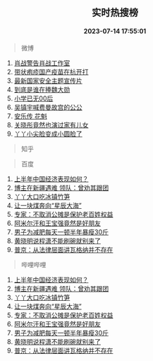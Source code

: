 <div align="center"><h2>实时热搜榜</h2><h4>2023-07-14 17:55:01</h4></div>

> 微博  

1. [肖战警告肖战工作室](https://s.weibo.com/weibo?q=%23%E8%82%96%E6%88%98%E8%AD%A6%E5%91%8A%E8%82%96%E6%88%98%E5%B7%A5%E4%BD%9C%E5%AE%A4%23&t=31&band_rank=1&Refer=top)<br />
2. [带状疱疹国产疫苗在杭开打](https://s.weibo.com/weibo?q=%23%E5%B8%A6%E7%8A%B6%E7%96%B1%E7%96%B9%E5%9B%BD%E4%BA%A7%E7%96%AB%E8%8B%97%E5%9C%A8%E6%9D%AD%E5%BC%80%E6%89%93%23&t=31&band_rank=2&Refer=top)<br />
3. [最新国家安全主题宣传片](https://s.weibo.com/weibo?q=%23%E6%9C%80%E6%96%B0%E5%9B%BD%E5%AE%B6%E5%AE%89%E5%85%A8%E4%B8%BB%E9%A2%98%E5%AE%A3%E4%BC%A0%E7%89%87%23&t=31&band_rank=3&Refer=top)<br />
4. [到底是谁在捧魏大勋](https://s.weibo.com/weibo?q=%23%E5%88%B0%E5%BA%95%E6%98%AF%E8%B0%81%E5%9C%A8%E6%8D%A7%E9%AD%8F%E5%A4%A7%E5%8B%8B%23&t=31&band_rank=4&Refer=top)<br />
5. [小学已无00后](https://s.weibo.com/weibo?q=%E5%B0%8F%E5%AD%A6%E5%B7%B2%E6%97%A000%E5%90%8E&t=31&band_rank=5&Refer=top)<br />
6. [吴镇宇喊费曼故宫的公公](https://s.weibo.com/weibo?q=%23%E5%90%B4%E9%95%87%E5%AE%87%E5%96%8A%E8%B4%B9%E6%9B%BC%E6%95%85%E5%AE%AB%E7%9A%84%E5%85%AC%E5%85%AC%23&t=31&band_rank=6&Refer=top)<br />
7. [安乐传 花魁](https://s.weibo.com/weibo?q=%E5%AE%89%E4%B9%90%E4%BC%A0%20%E8%8A%B1%E9%AD%81&t=31&band_rank=7&Refer=top)<br />
8. [关晓彤竟然也演过家有儿女](https://s.weibo.com/weibo?q=%23%E5%85%B3%E6%99%93%E5%BD%A4%E7%AB%9F%E7%84%B6%E4%B9%9F%E6%BC%94%E8%BF%87%E5%AE%B6%E6%9C%89%E5%84%BF%E5%A5%B3%23&t=31&band_rank=8&Refer=top)<br />
9. [丫丫小尖脸变成小圆脸了](https://s.weibo.com/weibo?q=%23%E4%B8%AB%E4%B8%AB%E5%B0%8F%E5%B0%96%E8%84%B8%E5%8F%98%E6%88%90%E5%B0%8F%E5%9C%86%E8%84%B8%E4%BA%86%23&t=31&band_rank=9&Refer=top)<br />

> 知乎  


> 百度  

1. [上半年中国经济表现如何？](https://www.baidu.com/s?wd=%E4%B8%8A%E5%8D%8A%E5%B9%B4%E4%B8%AD%E5%9B%BD%E7%BB%8F%E6%B5%8E%E8%A1%A8%E7%8E%B0%E5%A6%82%E4%BD%95%EF%BC%9F&sa=fyb_news&rsv_dl=fyb_news)<br />
2. [博主在新疆遇难 领队：曾劝其跟团](https://www.baidu.com/s?wd=%E5%8D%9A%E4%B8%BB%E5%9C%A8%E6%96%B0%E7%96%86%E9%81%87%E9%9A%BE+%E9%A2%86%E9%98%9F%EF%BC%9A%E6%9B%BE%E5%8A%9D%E5%85%B6%E8%B7%9F%E5%9B%A2&sa=fyb_news&rsv_dl=fyb_news)<br />
3. [丫丫大口吃冰镇竹笋](https://www.baidu.com/s?wd=%E4%B8%AB%E4%B8%AB%E5%A4%A7%E5%8F%A3%E5%90%83%E5%86%B0%E9%95%87%E7%AB%B9%E7%AC%8B&sa=fyb_news&rsv_dl=fyb_news)<br />
4. [让一块煤奔向“星辰大海”](https://www.baidu.com/s?wd=%E8%AE%A9%E4%B8%80%E5%9D%97%E7%85%A4%E5%A5%94%E5%90%91%E2%80%9C%E6%98%9F%E8%BE%B0%E5%A4%A7%E6%B5%B7%E2%80%9D&sa=fyb_news&rsv_dl=fyb_news)<br />
5. [专家：不取消公摊是保护老百姓权益](https://www.baidu.com/s?wd=%E4%B8%93%E5%AE%B6%EF%BC%9A%E4%B8%8D%E5%8F%96%E6%B6%88%E5%85%AC%E6%91%8A%E6%98%AF%E4%BF%9D%E6%8A%A4%E8%80%81%E7%99%BE%E5%A7%93%E6%9D%83%E7%9B%8A&sa=fyb_news&rsv_dl=fyb_news)<br />
6. [阿米尔汗和王宝强竟然是好朋友](https://www.baidu.com/s?wd=%E9%98%BF%E7%B1%B3%E5%B0%94%E6%B1%97%E5%92%8C%E7%8E%8B%E5%AE%9D%E5%BC%BA%E7%AB%9F%E7%84%B6%E6%98%AF%E5%A5%BD%E6%9C%8B%E5%8F%8B&sa=fyb_news&rsv_dl=fyb_news)<br />
7. [男子为减肥每天一顿半年暴瘦30斤](https://www.baidu.com/s?wd=%E7%94%B7%E5%AD%90%E4%B8%BA%E5%87%8F%E8%82%A5%E6%AF%8F%E5%A4%A9%E4%B8%80%E9%A1%BF%E5%8D%8A%E5%B9%B4%E6%9A%B4%E7%98%A630%E6%96%A4&sa=fyb_news&rsv_dl=fyb_news)<br />
8. [黄晓明说程潇不能刷碗就别来了](https://www.baidu.com/s?wd=%E9%BB%84%E6%99%93%E6%98%8E%E8%AF%B4%E7%A8%8B%E6%BD%87%E4%B8%8D%E8%83%BD%E5%88%B7%E7%A2%97%E5%B0%B1%E5%88%AB%E6%9D%A5%E4%BA%86&sa=fyb_news&rsv_dl=fyb_news)<br />
9. [普京：从法律层面讲瓦格纳并不存在](https://www.baidu.com/s?wd=%E6%99%AE%E4%BA%AC%EF%BC%9A%E4%BB%8E%E6%B3%95%E5%BE%8B%E5%B1%82%E9%9D%A2%E8%AE%B2%E7%93%A6%E6%A0%BC%E7%BA%B3%E5%B9%B6%E4%B8%8D%E5%AD%98%E5%9C%A8&sa=fyb_news&rsv_dl=fyb_news)<br />

> 哔哩哔哩  

1. [上半年中国经济表现如何？](https://www.baidu.com/s?wd=%E4%B8%8A%E5%8D%8A%E5%B9%B4%E4%B8%AD%E5%9B%BD%E7%BB%8F%E6%B5%8E%E8%A1%A8%E7%8E%B0%E5%A6%82%E4%BD%95%EF%BC%9F&sa=fyb_news&rsv_dl=fyb_news)<br />
2. [博主在新疆遇难 领队：曾劝其跟团](https://www.baidu.com/s?wd=%E5%8D%9A%E4%B8%BB%E5%9C%A8%E6%96%B0%E7%96%86%E9%81%87%E9%9A%BE+%E9%A2%86%E9%98%9F%EF%BC%9A%E6%9B%BE%E5%8A%9D%E5%85%B6%E8%B7%9F%E5%9B%A2&sa=fyb_news&rsv_dl=fyb_news)<br />
3. [丫丫大口吃冰镇竹笋](https://www.baidu.com/s?wd=%E4%B8%AB%E4%B8%AB%E5%A4%A7%E5%8F%A3%E5%90%83%E5%86%B0%E9%95%87%E7%AB%B9%E7%AC%8B&sa=fyb_news&rsv_dl=fyb_news)<br />
4. [让一块煤奔向“星辰大海”](https://www.baidu.com/s?wd=%E8%AE%A9%E4%B8%80%E5%9D%97%E7%85%A4%E5%A5%94%E5%90%91%E2%80%9C%E6%98%9F%E8%BE%B0%E5%A4%A7%E6%B5%B7%E2%80%9D&sa=fyb_news&rsv_dl=fyb_news)<br />
5. [专家：不取消公摊是保护老百姓权益](https://www.baidu.com/s?wd=%E4%B8%93%E5%AE%B6%EF%BC%9A%E4%B8%8D%E5%8F%96%E6%B6%88%E5%85%AC%E6%91%8A%E6%98%AF%E4%BF%9D%E6%8A%A4%E8%80%81%E7%99%BE%E5%A7%93%E6%9D%83%E7%9B%8A&sa=fyb_news&rsv_dl=fyb_news)<br />
6. [阿米尔汗和王宝强竟然是好朋友](https://www.baidu.com/s?wd=%E9%98%BF%E7%B1%B3%E5%B0%94%E6%B1%97%E5%92%8C%E7%8E%8B%E5%AE%9D%E5%BC%BA%E7%AB%9F%E7%84%B6%E6%98%AF%E5%A5%BD%E6%9C%8B%E5%8F%8B&sa=fyb_news&rsv_dl=fyb_news)<br />
7. [男子为减肥每天一顿半年暴瘦30斤](https://www.baidu.com/s?wd=%E7%94%B7%E5%AD%90%E4%B8%BA%E5%87%8F%E8%82%A5%E6%AF%8F%E5%A4%A9%E4%B8%80%E9%A1%BF%E5%8D%8A%E5%B9%B4%E6%9A%B4%E7%98%A630%E6%96%A4&sa=fyb_news&rsv_dl=fyb_news)<br />
8. [黄晓明说程潇不能刷碗就别来了](https://www.baidu.com/s?wd=%E9%BB%84%E6%99%93%E6%98%8E%E8%AF%B4%E7%A8%8B%E6%BD%87%E4%B8%8D%E8%83%BD%E5%88%B7%E7%A2%97%E5%B0%B1%E5%88%AB%E6%9D%A5%E4%BA%86&sa=fyb_news&rsv_dl=fyb_news)<br />
9. [普京：从法律层面讲瓦格纳并不存在](https://www.baidu.com/s?wd=%E6%99%AE%E4%BA%AC%EF%BC%9A%E4%BB%8E%E6%B3%95%E5%BE%8B%E5%B1%82%E9%9D%A2%E8%AE%B2%E7%93%A6%E6%A0%BC%E7%BA%B3%E5%B9%B6%E4%B8%8D%E5%AD%98%E5%9C%A8&sa=fyb_news&rsv_dl=fyb_news)<br />
